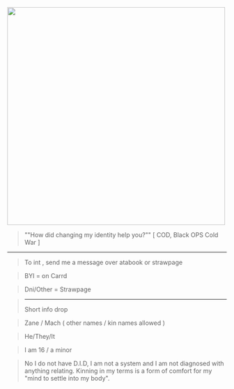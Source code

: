  <img src="https://i.pinimg.com/736x/bd/7f/d3/bd7fd3dc521bb022f52bcba9ea6fda6a.jpg" width="500"> 

> ""How did changing my identity help you?"" [ COD, Black OPS Cold War ]
---------

> To int , send me a message over atabook or strawpage

> BYI = on Carrd

> Dni/Other = Strawpage

> -----------------------
> Short info drop

> Zane / Mach ( other names / kin names allowed )

> He/They/It

> I am 16 / a minor

> No I do not have D.I.D, I am not a system and I am not diagnosed with anything relating. Kinning in my terms is a form of comfort for my "mind to settle into my body".
